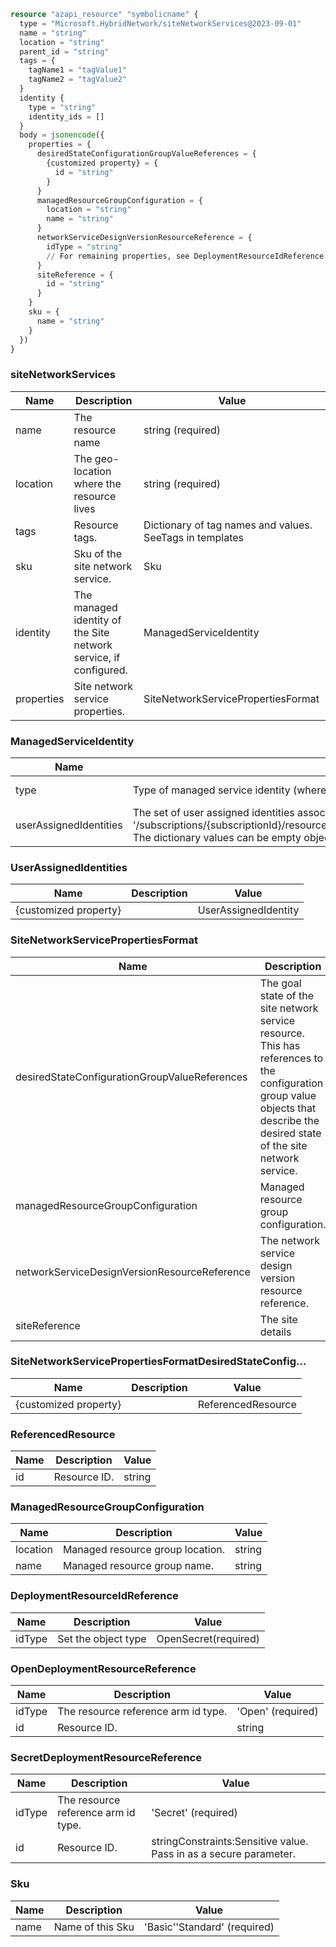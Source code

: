 ```terraform
resource "azapi_resource" "symbolicname" {
  type = "Microsoft.HybridNetwork/siteNetworkServices@2023-09-01"
  name = "string"
  location = "string"
  parent_id = "string"
  tags = {
    tagName1 = "tagValue1"
    tagName2 = "tagValue2"
  }
  identity {
    type = "string"
    identity_ids = []
  }
  body = jsonencode({
    properties = {
      desiredStateConfigurationGroupValueReferences = {
        {customized property} = {
          id = "string"
        }
      }
      managedResourceGroupConfiguration = {
        location = "string"
        name = "string"
      }
      networkServiceDesignVersionResourceReference = {
        idType = "string"
        // For remaining properties, see DeploymentResourceIdReference objects
      }
      siteReference = {
        id = "string"
      }
    }
    sku = {
      name = "string"
    }
  })
}

```

### siteNetworkServices

| Name | Description | Value |
|-|-|-|
| name | The resource name | string (required) |
| location | The geo-location where the resource lives | string (required) |
| tags | Resource tags. | Dictionary of tag names and values. SeeTags in templates |
| sku | Sku of the site network service. | Sku |
| identity | The managed identity of the Site network service, if configured. | ManagedServiceIdentity |
| properties | Site network service properties. | SiteNetworkServicePropertiesFormat |


### ManagedServiceIdentity

| Name | Description | Value |
|-|-|-|
| type | Type of managed service identity (where both SystemAssigned and UserAssigned types are allowed). | 'None''SystemAssigned''SystemAssigned,UserAssigned''UserAssigned' (required) |
| userAssignedIdentities | The set of user assigned identities associated with the resource. The userAssignedIdentities dictionary keys will be ARM resource ids in the form: '/subscriptions/{subscriptionId}/resourceGroups/{resourceGroupName}/providers/Microsoft.ManagedIdentity/userAssignedIdentities/{identityName}. The dictionary values can be empty objects ({}) in requests. | UserAssignedIdentities |


### UserAssignedIdentities

| Name | Description | Value |
|-|-|-|
| {customized property} |  | UserAssignedIdentity |


### SiteNetworkServicePropertiesFormat

| Name | Description | Value |
|-|-|-|
| desiredStateConfigurationGroupValueReferences | The goal state of the site network service resource. This has references to the configuration group value objects that describe the desired state of the site network service. | SiteNetworkServicePropertiesFormatDesiredStateConfig... |
| managedResourceGroupConfiguration | Managed resource group configuration. | ManagedResourceGroupConfiguration |
| networkServiceDesignVersionResourceReference | The network service design version resource reference. | DeploymentResourceIdReference |
| siteReference | The site details | ReferencedResource |


### SiteNetworkServicePropertiesFormatDesiredStateConfig...

| Name | Description | Value |
|-|-|-|
| {customized property} |  | ReferencedResource |


### ReferencedResource

| Name | Description | Value |
|-|-|-|
| id | Resource ID. | string |


### ManagedResourceGroupConfiguration

| Name | Description | Value |
|-|-|-|
| location | Managed resource group location. | string |
| name | Managed resource group name. | string |


### DeploymentResourceIdReference

| Name | Description | Value |
|-|-|-|
| idType | Set the object type | OpenSecret(required) |


### OpenDeploymentResourceReference

| Name | Description | Value |
|-|-|-|
| idType | The resource reference arm id type. | 'Open' (required) |
| id | Resource ID. | string |


### SecretDeploymentResourceReference

| Name | Description | Value |
|-|-|-|
| idType | The resource reference arm id type. | 'Secret' (required) |
| id | Resource ID. | stringConstraints:Sensitive value. Pass in as a secure parameter. |


### Sku

| Name | Description | Value |
|-|-|-|
| name | Name of this Sku | 'Basic''Standard' (required) |


